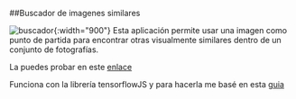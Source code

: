 ##Buscador de imagenes similares

![buscador](https://gustavolsj.github.io/images/buscador_imgs.jpg){:width="900"}
Esta aplicación permite usar una imagen como punto de partida para encontrar otras visualmente similares dentro de un conjunto de fotografías.

La puedes probar en este [enlace](https://gustavolsj.github.io/web_buscador_img/)

 Funciona con la librería tensorflowJS y para hacerla me basé en esta [guia](https://douglasduhaime.com/posts/identifying-similar-images-with-tensorflow.html) 